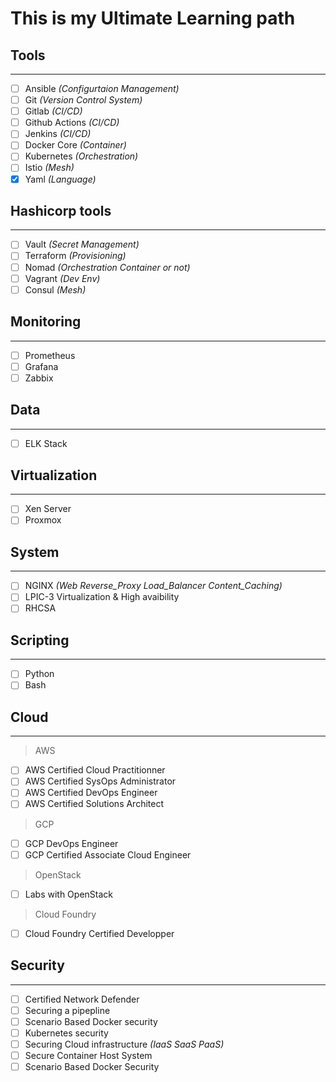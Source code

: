 #    This is my Ultimate Learning path

##    Tools
___
- [ ]  Ansible *(Configurtaion Management)* 
- [ ]  Git *(Version Control System)*
- [ ]  Gitlab *(CI/CD)*
- [ ]  Github Actions *(CI/CD)*
- [ ]  Jenkins *(CI/CD)*
- [ ]  Docker Core *(Container)*
- [ ]  Kubernetes *(Orchestration)*
- [ ]  Istio *(Mesh)*
- [x]  Yaml *(Language)*

## Hashicorp tools
___
- [ ] Vault *(Secret Management)*
- [ ] Terraform *(Provisioning)*
- [ ] Nomad *(Orchestration Container or not)*
- [ ] Vagrant *(Dev Env)*
- [ ] Consul *(Mesh)*

## Monitoring
___
- [ ] Prometheus
- [ ] Grafana
- [ ] Zabbix

## Data
___
- [ ] ELK Stack

## Virtualization
___
- [ ] Xen Server
- [ ] Proxmox

## System
___
- [ ] NGINX *(Web Reverse_Proxy Load_Balancer Content_Caching)*
- [ ] LPIC-3 Virtualization & High avaibility
- [ ] RHCSA

## Scripting
___
- [ ] Python
- [ ] Bash

## Cloud
___

> AWS
- [ ] AWS Certified Cloud Practitionner
- [ ] AWS Certified SysOps Administrator
- [ ] AWS Certified DevOps Engineer
- [ ] AWS Certified Solutions Architect

> GCP
- [ ] GCP DevOps Engineer
- [ ] GCP Certified Associate Cloud Engineer

> OpenStack
- [ ] Labs with OpenStack

> Cloud Foundry 
- [ ] Cloud Foundry Certified Developper

## Security
___
- [ ] Certified Network Defender
- [ ] Securing a pipepline
- [ ] Scenario Based Docker security
- [ ] Kubernetes security
- [ ] Securing Cloud infrastructure *(IaaS SaaS PaaS)*
- [ ] Secure Container Host System
- [ ] Scenario Based Docker Security
